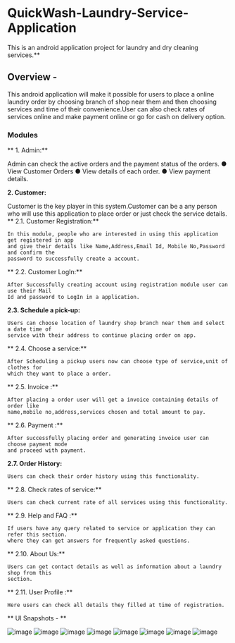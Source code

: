 # QuickWash-Laundry-Service-Application
This is an android application project for laundry and dry cleaning services.**

## Overview -
  This android application will make it possible for users to place a online laundry order
  by choosing branch of shop near them and then choosing services and time of their
  convenience.User can also check rates of services online and make payment online or go for
  cash on delivery option.
  
### Modules
 
** 1. Admin:**

  Admin can check the active orders and the payment status of the orders.
  ● View Customer Orders
  ● View details of each order.
  ● View payment details.
  
**2. Customer:**

  Customer is the key player in this system.Customer can be a any person who will use
  this application to place order or just check the service details.
**  2.1. Customer Registration:**

    In this module, people who are interested in using this application get registered in app
    and give their details like Name,Address,Email Id, Mobile No,Password and confirm the
    password to successfully create a account.
    
**  2.2. Customer LogIn:**

    After Successfully creating account using registration module user can use their Mail
    Id and password to LogIn in a application.
    
  **2.3. Schedule a pick-up:**
  
    Users can choose location of laundry shop branch near them and select a date time of
    service with their address to continue placing order on app.
    
**  2.4. Choose a service:**

    After Scheduling a pickup users now can choose type of service,unit of clothes for
    which they want to place a order.
    
**  2.5. Invoice :**

    After placing a order user will get a invoice containing details of order like
    name,mobile no,address,services chosen and total amount to pay.
    
**  2.6. Payment :**

    After successfully placing order and generating invoice user can choose payment mode
    and proceed with payment.
    
  **2.7. Order History:**
  
    Users can check their order history using this functionality.
    
 ** 2.8. Check rates of service:**
 
    Users can check current rate of all services using this functionality.
    
**  2.9. Help and FAQ :**

    If users have any query related to service or application they can refer this section.
    where they can get answers for frequently asked questions.
    
**  2.10. About Us:**

    Users can get contact details as well as information about a laundry shop from this
    section.
    
 ** 2.11. User Profile :**
 
    Here users can check all details they filled at time of registration.
    
**  UI Snapshots - **
  
  ![image](https://user-images.githubusercontent.com/30373328/131261988-40f411ee-4f37-47f4-8f06-b998d4fc7a04.png)
  ![image](https://user-images.githubusercontent.com/30373328/131262003-5e2bdc2e-6002-499d-9d3e-d73fd690b2a6.png)
  ![image](https://user-images.githubusercontent.com/30373328/131262017-14c35677-4327-434b-a139-ca107ceec918.png)
  ![image](https://user-images.githubusercontent.com/30373328/131262030-2cd95085-7d18-4edd-a012-f9273580defe.png)
  ![image](https://user-images.githubusercontent.com/30373328/131262049-8140e0a9-4b7f-427d-92e1-acdf4f7b3253.png)
  ![image](https://user-images.githubusercontent.com/30373328/131262057-68709fe6-3383-4db6-ba97-fae98551fa14.png)
  ![image](https://user-images.githubusercontent.com/30373328/131262069-216fb613-87cf-4023-a13b-150e137c60b6.png)
  ![image](https://user-images.githubusercontent.com/30373328/131262079-81addd7f-d58e-4564-85ec-25f4b4fb2d91.png)

